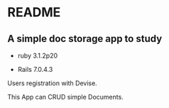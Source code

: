 # README

## A simple doc storage app to study

* ruby 3.1.2p20

* Rails 7.0.4.3

Users registration with Devise.

This App can CRUD simple Documents.